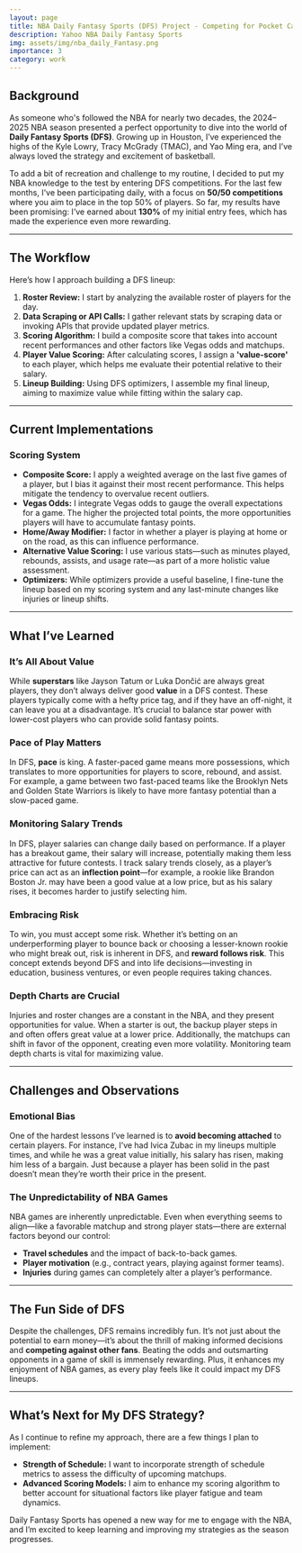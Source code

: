 ```yaml
---
layout: page
title: NBA Daily Fantasy Sports (DFS) Project - Competing for Pocket Cash
description: Yahoo NBA Daily Fantasy Sports
img: assets/img/nba_daily_Fantasy.png
importance: 3
category: work
---
```


## Background

As someone who's followed the NBA for nearly two decades, the 2024–2025 NBA season presented a perfect opportunity to dive into the world of **Daily Fantasy Sports (DFS)**. Growing up in Houston, I’ve experienced the highs of the Kyle Lowry, Tracy McGrady (TMAC), and Yao Ming era, and I’ve always loved the strategy and excitement of basketball.

To add a bit of recreation and challenge to my routine, I decided to put my NBA knowledge to the test by entering DFS competitions. For the last few months, I've been participating daily, with a focus on **50/50 competitions** where you aim to place in the top 50% of players. So far, my results have been promising: I’ve earned about **130%** of my initial entry fees, which has made the experience even more rewarding.

---

## The Workflow

Here’s how I approach building a DFS lineup:

1. **Roster Review:** I start by analyzing the available roster of players for the day.
2. **Data Scraping or API Calls:** I gather relevant stats by scraping data or invoking APIs that provide updated player metrics.
3. **Scoring Algorithm:** I build a composite score that takes into account recent performances and other factors like Vegas odds and matchups.
4. **Player Value Scoring:** After calculating scores, I assign a **'value-score'** to each player, which helps me evaluate their potential relative to their salary.
5. **Lineup Building:** Using DFS optimizers, I assemble my final lineup, aiming to maximize value while fitting within the salary cap.

---

## Current Implementations

### Scoring System

- **Composite Score:** I apply a weighted average on the last five games of a player, but I bias it against their most recent performance. This helps mitigate the tendency to overvalue recent outliers.
- **Vegas Odds:** I integrate Vegas odds to gauge the overall expectations for a game. The higher the projected total points, the more opportunities players will have to accumulate fantasy points.
- **Home/Away Modifier:** I factor in whether a player is playing at home or on the road, as this can influence performance.
- **Alternative Value Scoring:** I use various stats—such as minutes played, rebounds, assists, and usage rate—as part of a more holistic value assessment.
- **Optimizers:** While optimizers provide a useful baseline, I fine-tune the lineup based on my scoring system and any last-minute changes like injuries or lineup shifts.

---

## What I’ve Learned

### It’s All About Value

While **superstars** like Jayson Tatum or Luka Dončić are always great players, they don’t always deliver good **value** in a DFS contest. These players typically come with a hefty price tag, and if they have an off-night, it can leave you at a disadvantage. It’s crucial to balance star power with lower-cost players who can provide solid fantasy points.

### Pace of Play Matters

In DFS, **pace** is king. A faster-paced game means more possessions, which translates to more opportunities for players to score, rebound, and assist. For example, a game between two fast-paced teams like the Brooklyn Nets and Golden State Warriors is likely to have more fantasy potential than a slow-paced game.

### Monitoring Salary Trends

In DFS, player salaries can change daily based on performance. If a player has a breakout game, their salary will increase, potentially making them less attractive for future contests. I track salary trends closely, as a player’s price can act as an **inflection point**—for example, a rookie like Brandon Boston Jr. may have been a good value at a low price, but as his salary rises, it becomes harder to justify selecting him.

### Embracing Risk

To win, you must accept some risk. Whether it’s betting on an underperforming player to bounce back or choosing a lesser-known rookie who might break out, risk is inherent in DFS, and **reward follows risk**. This concept extends beyond DFS and into life decisions—investing in education, business ventures, or even people requires taking chances.

### Depth Charts are Crucial

Injuries and roster changes are a constant in the NBA, and they present opportunities for value. When a starter is out, the backup player steps in and often offers great value at a lower price. Additionally, the matchups can shift in favor of the opponent, creating even more volatility. Monitoring team depth charts is vital for maximizing value.

---

## Challenges and Observations

### Emotional Bias

One of the hardest lessons I’ve learned is to **avoid becoming attached** to certain players. For instance, I’ve had Ivica Zubac in my lineups multiple times, and while he was a great value initially, his salary has risen, making him less of a bargain. Just because a player has been solid in the past doesn’t mean they’re worth their price in the present.

### The Unpredictability of NBA Games

NBA games are inherently unpredictable. Even when everything seems to align—like a favorable matchup and strong player stats—there are external factors beyond our control:
- **Travel schedules** and the impact of back-to-back games.
- **Player motivation** (e.g., contract years, playing against former teams).
- **Injuries** during games can completely alter a player’s performance.

---

## The Fun Side of DFS

Despite the challenges, DFS remains incredibly fun. It’s not just about the potential to earn money—it’s about the thrill of making informed decisions and **competing against other fans**. Beating the odds and outsmarting opponents in a game of skill is immensely rewarding. Plus, it enhances my enjoyment of NBA games, as every play feels like it could impact my DFS lineups.

---

## What’s Next for My DFS Strategy?

As I continue to refine my approach, there are a few things I plan to implement:

- **Strength of Schedule:** I want to incorporate strength of schedule metrics to assess the difficulty of upcoming matchups.
- **Advanced Scoring Models:** I aim to enhance my scoring algorithm to better account for situational factors like player fatigue and team dynamics.

Daily Fantasy Sports has opened a new way for me to engage with the NBA, and I’m excited to keep learning and improving my strategies as the season progresses.
